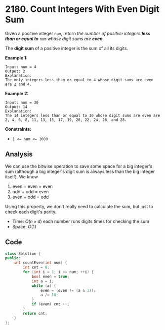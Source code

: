 # 2180. Count Integers With Even Digit Sum
Given a positive integer `num`, return _the number of positive integers **less than or equal to**_ `num` _whose digit sums are **even**_.

The **digit sum** of a positive integer is the sum of all its digits.

**Example 1:**

```
Input: num = 4
Output: 2
Explanation:
The only integers less than or equal to 4 whose digit sums are even are 2 and 4.    

```

**Example 2:**

```
Input: num = 30
Output: 14
Explanation:
The 14 integers less than or equal to 30 whose digit sums are even are
2, 4, 6, 8, 11, 13, 15, 17, 19, 20, 22, 24, 26, and 28.

```

**Constraints:**

-   `1 <= num <= 1000`

## Analysis

We can use the bitwise operation to save some space for a big integer's sum (although a big integer's digit sum is always less than the big integer itself). We know 
1. even + even = even
2. odd + odd = even
3. even + odd = odd

Using this property, we don't really need to calculate the sum, but just to check each digit's parity.

* Time: $O(n \times d)$ each number runs digits times for checking the sum 
* Space: $O(1)$

## Code

```c++
class Solution {
public:
    int countEven(int num) {
        int cnt = 0;
        for (int i = 1; i <= num; ++i) {
            bool even = true;
            int a = i;
            while (a) {
                even = (even != (a & 1));
                a /= 10;
            }
            if (even) cnt ++;
        }
        return cnt;
    }
};
```